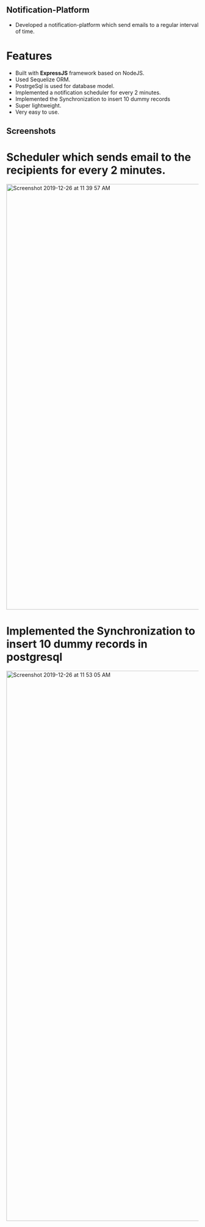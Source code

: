 ## Notification-Platform

- Developed a notification-platform which send emails to a regular interval of time.

# Features

- Built with **ExpressJS** framework based on NodeJS.
- Used Sequelize ORM.
- PostrgeSql is used for database model.
- Implemented a notification scheduler for every 2 minutes.
- Implemented the Synchronization to insert 10 dummy records
- Super lightweight.
- Very easy to use.

## Screenshots

# Scheduler which sends email to the recipients for every 2 minutes.

<img width="1114" alt="Screenshot 2019-12-26 at 11 39 57 AM" src="https://user-images.githubusercontent.com/51015931/71462091-38590a00-27d8-11ea-8509-f14f16e54666.png">

# Implemented the Synchronization to insert 10 dummy records in postgresql

<img width="1440" alt="Screenshot 2019-12-26 at 11 53 05 AM" src="https://user-images.githubusercontent.com/51015931/71462104-473fbc80-27d8-11ea-95d7-d1ce3b4a034b.png">
